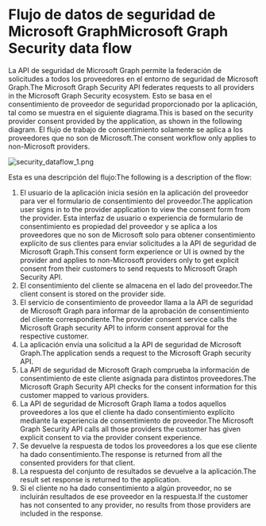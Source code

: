 # <a name="microsoft-graph-security-data-flow"></a><span data-ttu-id="d856e-101">Flujo de datos de seguridad de Microsoft Graph</span><span class="sxs-lookup"><span data-stu-id="d856e-101">Microsoft Graph Security data flow</span></span>

<span data-ttu-id="d856e-102">La API de seguridad de Microsoft Graph permite la federación de solicitudes a todos los proveedores en el entorno de seguridad de Microsoft Graph.</span><span class="sxs-lookup"><span data-stu-id="d856e-102">The Microsoft Graph Security API federates requests to all providers in the Microsoft Graph Security ecosystem.</span></span> <span data-ttu-id="d856e-103">Esto se basa en el consentimiento de proveedor de seguridad proporcionado por la aplicación, tal como se muestra en el siguiente diagrama.</span><span class="sxs-lookup"><span data-stu-id="d856e-103">This is based on the security provider consent provided by the application, as shown in the following diagram.</span></span> <span data-ttu-id="d856e-104">El flujo de trabajo de consentimiento solamente se aplica a los proveedores que no son de Microsoft.</span><span class="sxs-lookup"><span data-stu-id="d856e-104">The consent workflow only applies to non-Microsoft providers.</span></span>

![security_dataflow_1.png](./images/security_dataflow_1.png)

<span data-ttu-id="d856e-106">Esta es una descripción del flujo:</span><span class="sxs-lookup"><span data-stu-id="d856e-106">The following is a description of the flow:</span></span>

1. <span data-ttu-id="d856e-107">El usuario de la aplicación inicia sesión en la aplicación del proveedor para ver el formulario de consentimiento del proveedor.</span><span class="sxs-lookup"><span data-stu-id="d856e-107">The application user signs in to the provider application to view the consent form from the provider.</span></span> <span data-ttu-id="d856e-108">Esta interfaz de usuario o experiencia de formulario de consentimiento es propiedad del proveedor y se aplica a los proveedores que no son de Microsoft solo para obtener consentimiento explícito de sus clientes para enviar solicitudes a la API de seguridad de Microsoft Graph.</span><span class="sxs-lookup"><span data-stu-id="d856e-108">This consent form experience or UI is owned by the provider and applies to non-Microsoft providers only to get explicit consent from their customers to send requests to Microsoft Graph Security API.</span></span>
2. <span data-ttu-id="d856e-109">El consentimiento del cliente se almacena en el lado del proveedor.</span><span class="sxs-lookup"><span data-stu-id="d856e-109">The client consent is stored on the provider side.</span></span>
3. <span data-ttu-id="d856e-110">El servicio de consentimiento de proveedor llama a la API de seguridad de Microsoft Graph para informar de la aprobación de consentimiento del cliente correspondiente.</span><span class="sxs-lookup"><span data-stu-id="d856e-110">The provider consent service calls the Microsoft Graph security API to inform consent approval for the respective customer.</span></span>
4. <span data-ttu-id="d856e-111">La aplicación envía una solicitud a la API de seguridad de Microsoft Graph.</span><span class="sxs-lookup"><span data-stu-id="d856e-111">The application sends a request to the Microsoft Graph security API.</span></span>
5. <span data-ttu-id="d856e-112">La API de seguridad de Microsoft Graph comprueba la información de consentimiento de este cliente asignada para distintos proveedores.</span><span class="sxs-lookup"><span data-stu-id="d856e-112">The Microsoft Graph Security API checks for the consent information for this customer mapped to various providers.</span></span>
6. <span data-ttu-id="d856e-113">La API de seguridad de Microsoft Graph llama a todos aquellos proveedores a los que el cliente ha dado consentimiento explícito mediante la experiencia de consentimiento de proveedor.</span><span class="sxs-lookup"><span data-stu-id="d856e-113">The Microsoft Graph Security API calls all those providers the customer has given explicit consent to via the provider consent experience.</span></span>
7. <span data-ttu-id="d856e-114">Se devuelve la respuesta de todos los proveedores a los que ese cliente ha dado consentimiento.</span><span class="sxs-lookup"><span data-stu-id="d856e-114">The response is returned from all the consented providers for that client.</span></span>
8. <span data-ttu-id="d856e-115">La respuesta del conjunto de resultados se devuelve a la aplicación.</span><span class="sxs-lookup"><span data-stu-id="d856e-115">The result set response is returned to the application.</span></span>
9. <span data-ttu-id="d856e-116">Si el cliente no ha dado consentimiento a algún proveedor, no se incluirán resultados de ese proveedor en la respuesta.</span><span class="sxs-lookup"><span data-stu-id="d856e-116">If the customer has not consented to any provider, no results from those providers are included in the response.</span></span>
